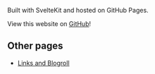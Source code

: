 ---
---

Built with SvelteKit and hosted on GitHub Pages.

View this website on [GitHub](https://github.com/Tiim/Tiim.github.io)!

## Other pages

- [Links and Blogroll](/pages/links)
